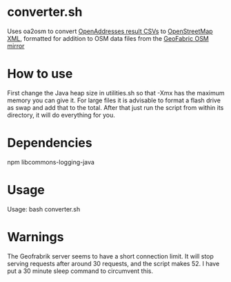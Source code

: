 # converter.sh

Uses oa2osm to convert [OpenAddresses result CSVs](https://openaddresses.io/) to [OpenStreetMap XML](https://wiki.openstreetmap.org/wiki/OSM_XML), formatted for addition
to OSM data files from the [GeoFabric OSM mirror](http://download.geofabrik.de/north-america.html)

# How to use
First change the Java heap size in utilities.sh so that -Xmx has the maximum memory you can give it. For large files it is advisable to format a flash drive as swap and add that to the total. After that just run the script from within its directory, it will do everything for you.

# Dependencies
npm
libcommons-logging-java

# Usage
Usage: bash converter.sh

# Warnings
The Geofrabrik server seems to have a short connection limit. It will stop serving
requests after around 30 requests, and the script makes 52. I have put a 30 minute
sleep command to circumvent this.
